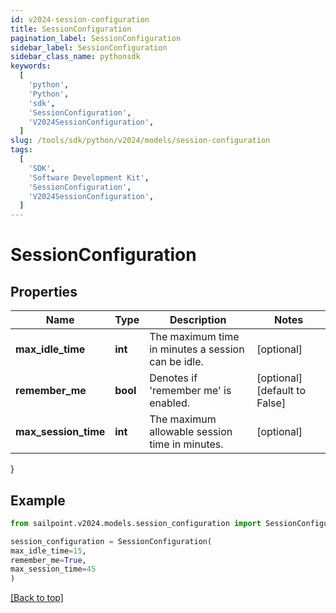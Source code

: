 ```yaml
---
id: v2024-session-configuration
title: SessionConfiguration
pagination_label: SessionConfiguration
sidebar_label: SessionConfiguration
sidebar_class_name: pythonsdk
keywords:
  [
    'python',
    'Python',
    'sdk',
    'SessionConfiguration',
    'V2024SessionConfiguration',
  ]
slug: /tools/sdk/python/v2024/models/session-configuration
tags:
  [
    'SDK',
    'Software Development Kit',
    'SessionConfiguration',
    'V2024SessionConfiguration',
  ]
---
```


# SessionConfiguration

## Properties

| Name | Type | Description | Notes |
| --- | --- | --- | --- |
| **max_idle_time** | **int** | The maximum time in minutes a session can be idle. | [optional] |
| **remember_me** | **bool** | Denotes if 'remember me' is enabled. | [optional] [default to False] |
| **max_session_time** | **int** | The maximum allowable session time in minutes. | [optional] |

}

## Example

```python
from sailpoint.v2024.models.session_configuration import SessionConfiguration

session_configuration = SessionConfiguration(
max_idle_time=15,
remember_me=True,
max_session_time=45
)

```

[[Back to top]](#)
